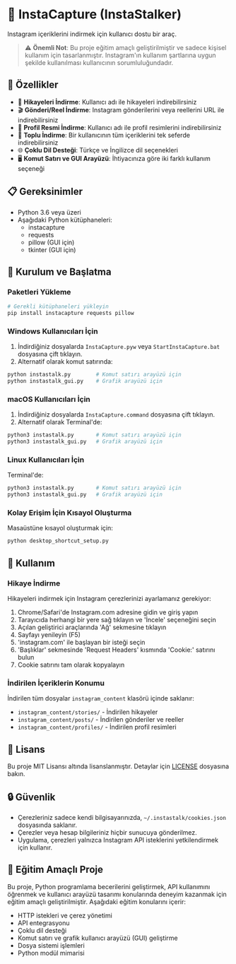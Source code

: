 # 📱 InstaCapture (InstaStalker)

Instagram içeriklerini indirmek için kullanıcı dostu bir araç.

> ⚠️ **Önemli Not**: Bu proje eğitim amaçlı geliştirilmiştir ve sadece kişisel kullanım için tasarlanmıştır. Instagram'ın kullanım şartlarına uygun şekilde kullanılması kullanıcının sorumluluğundadır.

## 🌟 Özellikler

- 📸 **Hikayeleri İndirme**: Kullanıcı adı ile hikayeleri indirebilirsiniz
- 🎬 **Gönderi/Reel İndirme**: Instagram gönderilerini veya reellerini URL ile indirebilirsiniz
- 👤 **Profil Resmi İndirme**: Kullanıcı adı ile profil resimlerini indirebilirsiniz
- 🔄 **Toplu İndirme**: Bir kullanıcının tüm içeriklerini tek seferde indirebilirsiniz
- 🌐 **Çoklu Dil Desteği**: Türkçe ve İngilizce dil seçenekleri
- 🖥️ **Komut Satırı ve GUI Arayüzü**: İhtiyacınıza göre iki farklı kullanım seçeneği

## 📋 Gereksinimler

- Python 3.6 veya üzeri
- Aşağıdaki Python kütüphaneleri:
  - instacapture
  - requests
  - pillow (GUI için)
  - tkinter (GUI için)

## 🚀 Kurulum ve Başlatma

### Paketleri Yükleme
```bash
# Gerekli kütüphaneleri yükleyin
pip install instacapture requests pillow
```

### Windows Kullanıcıları İçin
1. İndirdiğiniz dosyalarda `InstaCapture.pyw` veya `StartInstaCapture.bat` dosyasına çift tıklayın.
2. Alternatif olarak komut satırında:
```bash
python instastalk.py        # Komut satırı arayüzü için
python instastalk_gui.py    # Grafik arayüzü için
```

### macOS Kullanıcıları İçin
1. İndirdiğiniz dosyalarda `InstaCapture.command` dosyasına çift tıklayın.
2. Alternatif olarak Terminal'de:
```bash
python3 instastalk.py       # Komut satırı arayüzü için 
python3 instastalk_gui.py   # Grafik arayüzü için
```

### Linux Kullanıcıları İçin
Terminal'de:
```bash
python3 instastalk.py       # Komut satırı arayüzü için
python3 instastalk_gui.py   # Grafik arayüzü için
```

### Kolay Erişim İçin Kısayol Oluşturma
Masaüstüne kısayol oluşturmak için:
```bash
python desktop_shortcut_setup.py
```

## 🔧 Kullanım

### Hikaye İndirme

Hikayeleri indirmek için Instagram çerezlerinizi ayarlamanız gerekiyor:

1. Chrome/Safari'de Instagram.com adresine gidin ve giriş yapın
2. Tarayıcıda herhangi bir yere sağ tıklayın ve 'İncele' seçeneğini seçin
3. Açılan geliştirici araçlarında 'Ağ' sekmesine tıklayın
4. Sayfayı yenileyin (F5)
5. 'instagram.com' ile başlayan bir isteği seçin
6. 'Başlıklar' sekmesinde 'Request Headers' kısmında 'Cookie:' satırını bulun
7. Cookie satırını tam olarak kopyalayın

### İndirilen İçeriklerin Konumu

İndirilen tüm dosyalar `instagram_content` klasörü içinde saklanır:

- `instagram_content/stories/` - İndirilen hikayeler
- `instagram_content/posts/` - İndirilen gönderiler ve reeller
- `instagram_content/profiles/` - İndirilen profil resimleri

## 📜 Lisans

Bu proje MIT Lisansı altında lisanslanmıştır. Detaylar için [LICENSE](LICENSE) dosyasına bakın.

## 🔒 Güvenlik

- Çerezleriniz sadece kendi bilgisayarınızda, `~/.instastalk/cookies.json` dosyasında saklanır.
- Çerezler veya hesap bilgileriniz hiçbir sunucuya gönderilmez.
- Uygulama, çerezleri yalnızca Instagram API isteklerini yetkilendirmek için kullanır.

## 📝 Eğitim Amaçlı Proje

Bu proje, Python programlama becerilerini geliştirmek, API kullanımını öğrenmek ve kullanıcı arayüzü tasarımı konularında deneyim kazanmak için eğitim amaçlı geliştirilmiştir. Aşağıdaki eğitim konularını içerir:

- HTTP istekleri ve çerez yönetimi
- API entegrasyonu
- Çoklu dil desteği
- Komut satırı ve grafik kullanıcı arayüzü (GUI) geliştirme
- Dosya sistemi işlemleri
- Python modül mimarisi 